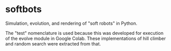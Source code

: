 # softbots
Simulation, evolution, and rendering of "soft robots" in Python.

The "test" nomenclature is used because this was developed for execution of the evolve module in Google Colab. These implementations of hill climber and random search were extracted from that.
